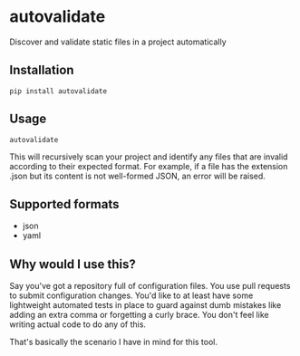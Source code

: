 # autovalidate

Discover and validate static files in a project automatically

## Installation

```
pip install autovalidate
```

## Usage

```
autovalidate
```

This will recursively scan your project and identify any files that are invalid according to their expected format. For example, if a file has the extension .json but its content is not well-formed JSON, an error will be raised.

## Supported formats

- json
- yaml

## Why would I use this?

Say you've got a repository full of configuration files. You use pull requests to submit configuration changes. You'd like to at least have some lightweight automated tests in place to guard against dumb mistakes like adding an extra comma or forgetting a curly brace. You don't feel like writing actual code to do any of this.

That's basically the scenario I have in mind for this tool.
